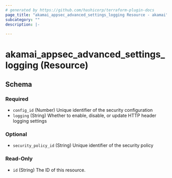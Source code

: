 ```yaml
---
# generated by https://github.com/hashicorp/terraform-plugin-docs
page_title: "akamai_appsec_advanced_settings_logging Resource - akamai"
subcategory: ""
description: |-
  
---
```


# akamai_appsec_advanced_settings_logging (Resource)





<!-- schema generated by tfplugindocs -->
## Schema

### Required

- `config_id` (Number) Unique identifier of the security configuration
- `logging` (String) Whether to enable, disable, or update HTTP header logging settings

### Optional

- `security_policy_id` (String) Unique identifier of the security policy

### Read-Only

- `id` (String) The ID of this resource.
